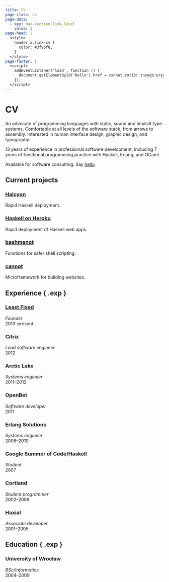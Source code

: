 ```yaml
---
title: CV
page-class: cv
page-data:
  - key: max-section-link-level
    value: 2
page-head: |
  <style>
    header a.link-cv {
      color: #3f96f0;
    }
  </style>
page-footer: |
  <script>
    addEventListener('load', function () {
      document.getElementById('hello').href = cannot.rot13('znvygb:uryyb@zvrgrx.vb');
    });
  </script>
---
```



CV
==

An advocate of programming languages with static, sound and implicit type systems.  Comfortable at all levels of the software stack, from arrows to assembly.  Interested in human interface design, graphic design, and typography.

13 years of experience in professional software development, including 7 years of functional programming practice with Haskell, Erlang, and OCaml.

Available for software consulting.  Say <a href="" id="hello">hello</a>.


Current projects
----------------

### [Halcyon](http://halcyon.sh/)
Rapid Haskell deployment.

### [Haskell on Heroku](http://haskellonheroku.com/)
Rapid deployment of Haskell web apps.

### [bashmenot](https://mietek.github.io/bashmenot/)
Functions for safer shell scripting.

### [cannot](https://mietek.github.io/cannot/)
Microframework for building websites.


Experience { .exp }
----------

### [Least Fixed](http://leastfixed.com/)
_Founder_\
2013–present

### Citrix
_Lead software engineer_\
2012

### Arctic Lake
_Systems engineer_\
2011–2012

### OpenBet
_Software developer_\
2011

### Erlang Solutions
_Systems engineer_\
2008–2010

### Google Summer of Code/Haskell
_Student_\
2007

### Cortland
_Student programmer_\
2002–2006

### Haxial
_Associate developer_\
2001–2005


Education { .exp }
---------

### University of Wrocław
_BSc/Informatics_\
2004–2009
